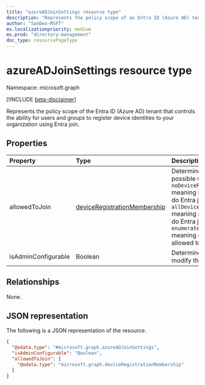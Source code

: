 ```yaml
---
title: "azureADJoinSettings resource type"
description: "Represents the policy scope of an Entra ID (Azure AD) tenant that controls device registration using Entra Join."
author: "SanDeo-MSFT"
ms.localizationpriority: medium
ms.prod: "directory-management"
doc_type: resourcePageType
---
```


# azureADJoinSettings resource type

Namespace: microsoft.graph

[!INCLUDE [beta-disclaimer](../../includes/beta-disclaimer.md)]

Represents the policy scope of the Entra ID (Azure AD) tenant that controls the ability for users and groups to register device identities to your organization using Entra join.

## Properties
|Property|Type|Description|
|:---|:---|:---|
|allowedToJoin|[deviceRegistrationMembership](../resources/deviceregistrationmembership.md)|Determines if Entra join is allowed. The possible values are `noDeviceRegistrationMembership` meaning no users/groups are allowed to do Entra join, `allDeviceRegistrationMembership` meaning all users/groups are allowed to do Entra join and `enumeratedDeviceRegistrationMembership` meaning enumerated users/groups are allowed to do Entra join.  |
|isAdminConfigurable|Boolean|Determines if Entra ID administrators can modify this policy.|

## Relationships
None.

## JSON representation
The following is a JSON representation of the resource.
<!-- {
  "blockType": "resource",
  "@odata.type": "microsoft.graph.azureADJoinSettings"
}
-->
``` json
{
  "@odata.type": "#microsoft.graph.azureADJoinSettings",
  "isAdminConfigurable": "Boolean",
  "allowedToJoin": {
    "@odata.type": "microsoft.graph.deviceRegistrationMembership"
  }
}
```
